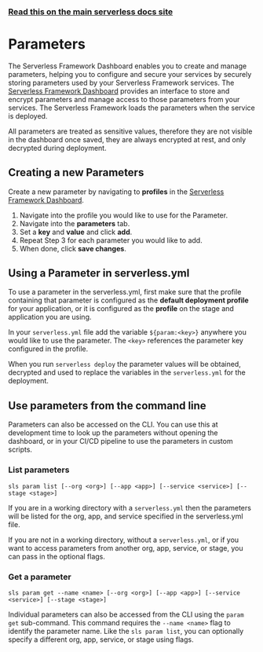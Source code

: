 <!--
title: Serverless Dashboard - Parameters
menuText: Parameters
menuOrder: 4
layout: Doc
-->

<!-- DOCS-SITE-LINK:START automatically generated  -->

### [Read this on the main serverless docs site](https://www.serverless.com/framework/docs/dashboard/parameters/)

<!-- DOCS-SITE-LINK:END -->

# Parameters

The Serverless Framework Dashboard enables you to create and manage parameters, helping you to configure and secure your services by securely storing parameters used by your Serverless Framework services. The [Serverless Framework Dashboard](https://app.serverless.com/) provides an interface to store and encrypt parameters and manage access to those parameters from your services. The Serverless Framework loads the parameters when the service is deployed.

All parameters are treated as sensitive values, therefore they are not visible in the dashboard once saved, they are always encrypted at rest, and only decrypted during deployment.

## Creating a new Parameters

Create a new parameter by navigating to **profiles** in the [Serverless Framework Dashboard](https://app.serverless.com).

1. Navigate into the profile you would like to use for the Parameter.
2. Navigate into the **parameters** tab.
3. Set a **key** and **value** and click **add**.
4. Repeat Step 3 for each parameter you would like to add.
5. When done, click **save changes**.

## Using a Parameter in serverless.yml

To use a parameter in the serverless.yml, first make sure that the profile containing that parameter is configured as the **default deployment profile** for your application, or it is configured as the **profile** on the stage and application you are using.

In your `serverless.yml` file add the variable `${param:<key>}` anywhere you would like to use the parameter. The `<key>` references the parameter key configured in the profile.

When you run `serverless deploy` the parameter values will be obtained, decrypted and used to replace the variables in the `serverless.yml` for the deployment.

## Use parameters from the command line

Parameters can also be accessed on the CLI. You can use this at development time to look up the parameters without opening the dashboard, or in your CI/CD pipeline to use the parameters in custom scripts.

### List parameters

`sls param list [--org <org>] [--app <app>] [--service <service>] [--stage <stage>]`

If you are in a working directory with a `serverless.yml` then the parameters will be listed for the org, app, and service specified in the serverless.yml file.

If you are not in a working directory, without a `serverless.yml`, or if you want to access parameters from another org, app, service, or stage, you can pass in the optional flags.

### Get a parameter

`sls param get --name <name> [--org <org>] [--app <app>] [--service <service>] [--stage <stage>]`

Individual parameters can also be accessed from the CLI using the `param get` sub-command. This command requires the `--name <name>` flag to identify the parameter name. Like the `sls param list`, you can optionally specify a different org, app, service, or stage using flags.
